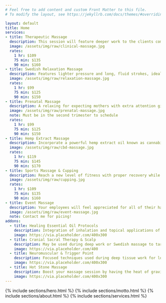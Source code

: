 ```yaml
---
# Feel free to add content and custom Front Matter to this file.
# To modify the layout, see https://jekyllrb.com/docs/themes/#overriding-theme-defaults

layout: default
title: Home
services:
- title: Therapeutic Massage
  description: This session will feature deeper work to the clients comfort level. This massage is to relieve any severe or chronic pain.
  image: /assets/img/raw/clinical-massage.jpg
  rates:
    1 hr: $109
    75 min: $135
    90 min: $160
- title: Swedish Relaxation Massage
  description: Features lighter pressure and long, fluid strokes, ideal for increasing circulation and deeper breathing. 
  image: /assets/img/raw/relaxation-massage.jpg
  rates:
    1 hr: $99
    75 min: $125
    90 min: $150
- title: Prenatal Massage
  description: A relaxing for expecting mothers with extra attention given to areas of tightness, swelling, and tenderness.
  image: /assets/img/raw/prenatal-massage.jpg
  note: Must be in the second trimester to schedule
  rates:
    1 hr: $99
    75 min: $125
    90 min: $150
- title: Hemp Extract Massage
  description: Incorporate a powerful hemp extract oil known as cannabidiol (CBD) to aid in decreasing inflammation and anxiety.
  image: /assets/img/raw/cbd-massage.jpg
  rates:
    1 hr: $119
    75 min: $145
    90 min: $170
- title: Sports Massage & Cupping
  description: Reach a new level of fitness with proper recovery while increasing mobility and circulation throughout the body.
  image: /assets/img/raw/cupping.jpg
  rates:
    1 hr: $109
    75 min: $135
    90 min: $160
- title: Event Massage
  description: Your employees will feel appreciated for all of their hard work. Your gym members and trainers will know you care. The guests to your next spa party will too.
  image: /assets/img/raw/event-massage.jpg
  note: Contact me for picing!
addons:
  - title: Healing Essential Oil Protocols
    description: Integration of inhalation and topical applications of the purest essential oils to cause a physiological response in the body.
    image: https://via.placeholder.com/400x300	
  - title: Cranial Sacral Therapy & Scalp
    description: May be used during deep work or Swedish massage to target the head and spine for both pain relief and balancing energy.
    image: https://via.placeholder.com/400
  - title: Neuromuscular & Trigger Point
    description: Focused techniques used during deep tissue work for longer lasting relief of chronic pain.
    image: https://via.placeholder.com/400x300
  - title: Hot Stone Massage
    description: Boost your massage session by having the heat of gravity stones increase the effectiveness and relaxation of your massage.
    image: https://via.placeholder.com/400x300
---
```


{% include sections/hero.html %}
{% include sections/motto.html %}
{% include sections/about.html %}
{% include sections/services.html %}
